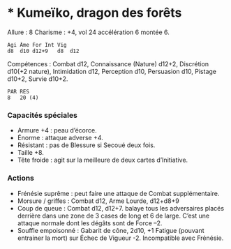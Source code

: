 # * Kumeïko, dragon des forêts

Allure : 8
Charisme : +4, vol 24 accélération 6 montée 6.

	Agi	Âme	For	Int	Vig
	d8	d10	d12+9	d8	d12

Compétences : Combat d12, Connaissance (Nature) d12+2, Discrétion d10(+2 nature), Intimidation d12, Perception d10, Persuasion d10, Pistage d10+2, Survie d10+2.

	PAR	RES
	8	20 (4)

### Capacités spéciales
- Armure +4 : peau d’écorce.
- Énorme : attaque adverse +4.
- Résistant : pas de Blessure si Secoué deux fois.
- Taille +8.
- Tête froide : agit sur la meilleure de deux cartes d’Initiative.

### Actions
- Frénésie suprême : peut faire une attaque de Combat supplémentaire.
- Morsure / griffes : Combat d12, Arme Lourde, d12+d8+9
- Coup de queue : Combat d12, d12+7. balaye tous les adversaires placés derrière dans une zone de 3 cases de long et 6 de large. C’est une attaque normale dont les dégâts sont de Force –2.
- Souffle empoisonné : Gabarit de cône, 2d10, +1 Fatigue (pouvant entrainer la mort) sur Échec de Vigueur -2. Incompatible avec Frénésie.
